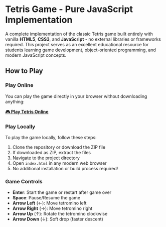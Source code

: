 # Tetris Game - Pure JavaScript Implementation

A complete implementation of the classic Tetris game built entirely with vanilla **HTML5**, **CSS3**, and **JavaScript** - no external libraries or frameworks required. This project serves as an excellent educational resource for students learning game development, object-oriented programming, and modern JavaScript concepts.

## How to Play

### Play Online
You can play the game directly in your browser without downloading anything:

**[🎮 Play Tetris Online](https://hoffhannisyan.github.io/javascript-tetris)**

### Play Locally
To play the game locally, follow these steps:

1. Clone the repository or download the ZIP file
2. If downloaded as ZIP, extract the files
3. Navigate to the project directory
4. Open `index.html` in any modern web browser
5. No additional installation or build process required!

### Game Controls
- **Enter**: Start the game or restart after game over
- **Space**: Pause/Resume the game
- **Arrow Left** (←): Move tetromino left
- **Arrow Right** (→): Move tetromino right
- **Arrow Up** (↑): Rotate the tetromino clockwise
- **Arrow Down** (↓): Soft drop (faster descent)
